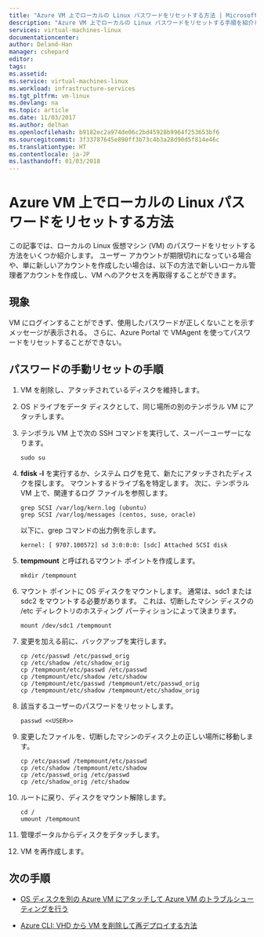 ```yaml
---
title: "Azure VM 上でローカルの Linux パスワードをリセットする方法 | Microsoft Docs"
description: "Azure VM 上でローカルの Linux パスワードをリセットする手順を紹介します"
services: virtual-machines-linux
documentationcenter: 
author: Deland-Han
manager: cshepard
editor: 
tags: 
ms.assetid: 
ms.service: virtual-machines-linux
ms.workload: infrastructure-services
ms.tgt_pltfrm: vm-linux
ms.devlang: na
ms.topic: article
ms.date: 11/03/2017
ms.author: delhan
ms.openlocfilehash: b9182ec2a974de06c2bd45928b9964f253653bf6
ms.sourcegitcommit: 3f33787645e890ff3b73c4b3a28d90d5f814e46c
ms.translationtype: HT
ms.contentlocale: ja-JP
ms.lasthandoff: 01/03/2018
---
```

# <a name="how-to-reset-local-linux-password-on-azure-vms"></a>Azure VM 上でローカルの Linux パスワードをリセットする方法

この記事では、ローカルの Linux 仮想マシン (VM) のパスワードをリセットする方法をいくつか紹介します。 ユーザー アカウントが期限切れになっている場合や、単に新しいアカウントを作成したい場合は、以下の方法で新しいローカル管理者アカウントを作成し、VM へのアクセスを再取得することができます。

## <a name="symptoms"></a>現象

VM にログインすることができず、使用したパスワードが正しくないことを示すメッセージが表示される。 さらに、Azure Portal で VMAgent を使ってパスワードをリセットすることができない。 

## <a name="manual-password-reset-procedure"></a>パスワードの手動リセットの手順

1.  VM を削除し、アタッチされているディスクを維持します。

2.  OS ドライブをデータ ディスクとして、同じ場所の別のテンポラル VM にアタッチします。

3.  テンポラル VM 上で次の SSH コマンドを実行して、スーパーユーザーになります。


    ~~~~
    sudo su
    ~~~~

4.  **fdisk -l** を実行するか、システム ログを見て、新たにアタッチされたディスクを探します。 マウントするドライブ名を特定します。 次に、テンポラル VM 上で、関連するログ ファイルを参照します。

    ~~~~
    grep SCSI /var/log/kern.log (ubuntu)
    grep SCSI /var/log/messages (centos, suse, oracle)
    ~~~~

    以下に、grep コマンドの出力例を示します。

    ~~~~
    kernel: [ 9707.100572] sd 3:0:0:0: [sdc] Attached SCSI disk
    ~~~~

5.  **tempmount** と呼ばれるマウント ポイントを作成します。

    ~~~~
    mkdir /tempmount
    ~~~~

6.  マウント ポイントに OS ディスクをマウントします。 通常は、sdc1 または sdc2 をマウントする必要があります。 これは、切断したマシン ディスクの /etc ディレクトリのホスティング パーティションによって決まります。

    ~~~~
    mount /dev/sdc1 /tempmount
    ~~~~

7.  変更を加える前に、バックアップを実行します。

    ~~~~
    cp /etc/passwd /etc/passwd_orig    
    cp /etc/shadow /etc/shadow_orig    
    cp /tempmount/etc/passwd /etc/passwd
    cp /tempmount/etc/shadow /etc/shadow 
    cp /tempmount/etc/passwd /tempmount/etc/passwd_orig
    cp /tempmount/etc/shadow /tempmount/etc/shadow_orig
    ~~~~

8.  該当するユーザーのパスワードをリセットします。

    ~~~~
    passwd <<USER>> 
    ~~~~

9.  変更したファイルを、切断したマシンのディスク上の正しい場所に移動します。

    ~~~~
    cp /etc/passwd /tempmount/etc/passwd
    cp /etc/shadow /tempmount/etc/shadow
    cp /etc/passwd_orig /etc/passwd
    cp /etc/shadow_orig /etc/shadow
    ~~~~

10. ルートに戻り、ディスクをマウント解除します。

    ~~~~
    cd /
    umount /tempmount
    ~~~~

11. 管理ポータルからディスクをデタッチします。

12. VM を再作成します。

## <a name="next-steps"></a>次の手順

* [OS ディスクを別の Azure VM にアタッチして Azure VM のトラブルシューティングを行う](http://social.technet.microsoft.com/wiki/contents/articles/18710.troubleshoot-azure-vm-by-attaching-os-disk-to-another-azure-vm.aspx)

* [Azure CLI: VHD から VM を削除して再デプロイする方法](https://blogs.msdn.microsoft.com/linuxonazure/2016/07/21/azure-cli-how-to-delete-and-re-deploy-a-vm-from-vhd/)
